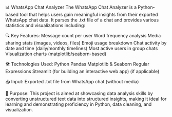 📊 WhatsApp Chat Analyzer
The WhatsApp Chat Analyzer is a Python-based tool that helps users gain meaningful insights from their exported WhatsApp chat data. It parses the .txt file of a chat and provides various statistics and visualizations including:

🔍 Key Features:
Message count per user
Word frequency analysis
Media sharing stats (images, videos, files)
Emoji usage breakdown
Chat activity by date and time (daily/monthly timelines)
Most active users in group chats
Visualization charts (matplotlib/seaborn-based)

🛠 Technologies Used:
Python
Pandas
Matplotlib & Seaborn
Regular Expressions
Streamlit (for building an interactive web app) (if applicable)

📥 Input:
Exported .txt file from WhatsApp chat (without media)

🎯 Purpose:
This project is aimed at showcasing data analysis skills by converting unstructured text data into structured insights, making it ideal for learning and demonstrating proficiency in Python, data cleaning, and visualization.

